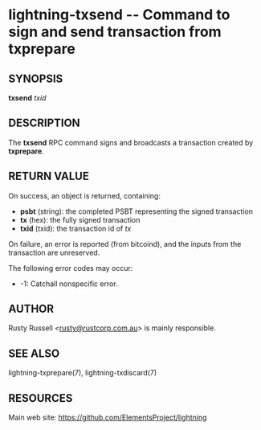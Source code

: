 lightning-txsend -- Command to sign and send transaction from txprepare
=======================================================================

SYNOPSIS
--------

**txsend** *txid*

DESCRIPTION
-----------

The **txsend** RPC command signs and broadcasts a transaction created by
**txprepare**.

RETURN VALUE
------------

[comment]: # (GENERATE-FROM-SCHEMA-START)
On success, an object is returned, containing:

- **psbt** (string): the completed PSBT representing the signed transaction
- **tx** (hex): the fully signed transaction
- **txid** (txid): the transaction id of *tx*

[comment]: # (GENERATE-FROM-SCHEMA-END)

On failure, an error is reported (from bitcoind), and the inputs from
the transaction are unreserved.

The following error codes may occur:
- -1: Catchall nonspecific error.

AUTHOR
------

Rusty Russell <<rusty@rustcorp.com.au>> is mainly responsible.

SEE ALSO
--------

lightning-txprepare(7), lightning-txdiscard(7)

RESOURCES
---------

Main web site: <https://github.com/ElementsProject/lightning>

[comment]: # ( SHA256STAMP:5ae95391f068ecafbb0fb742454ea4bf31e1cd47b56f7a82120f2b5b08aea070)
